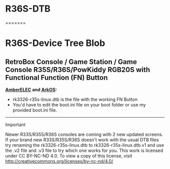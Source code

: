 # R36S-DTB
=======
# R36S-Device Tree Blob
RetroBox Console / Game Station / Game Console R35S/R36S/PowKiddy RGB20S with Functional Function (FN) Button
---
**[AmberELEC](https://github.com/AmberELEC/AmberELEC/releases) and [ArkOS](https://github.com/christianhaitian/arkos/wiki#download-links):**
- rk3326-r35s-linux.dtb is the file with the working FN Button
- You'd have to edit the boot.ini file on your boot folder or use my provided boot.ini file.
---
> [!IMPORTANT]
>Newer R33S/R35S/R36S consoles are coming with 2 new updated screens. If your brand new R33S/R35S/R36S doesn't work with the usual DTB files try renaming the rk3326-r35s-linux.dtb to rk3326-r35s-linux.dtb.v1 and use the .v2 file and .v3 file to try which one works for you.
This work is licensed under CC BY-NC-ND 4.0. To view a copy of this license, visit http://creativecommons.org/licenses/by-nc-nd/4.0/
